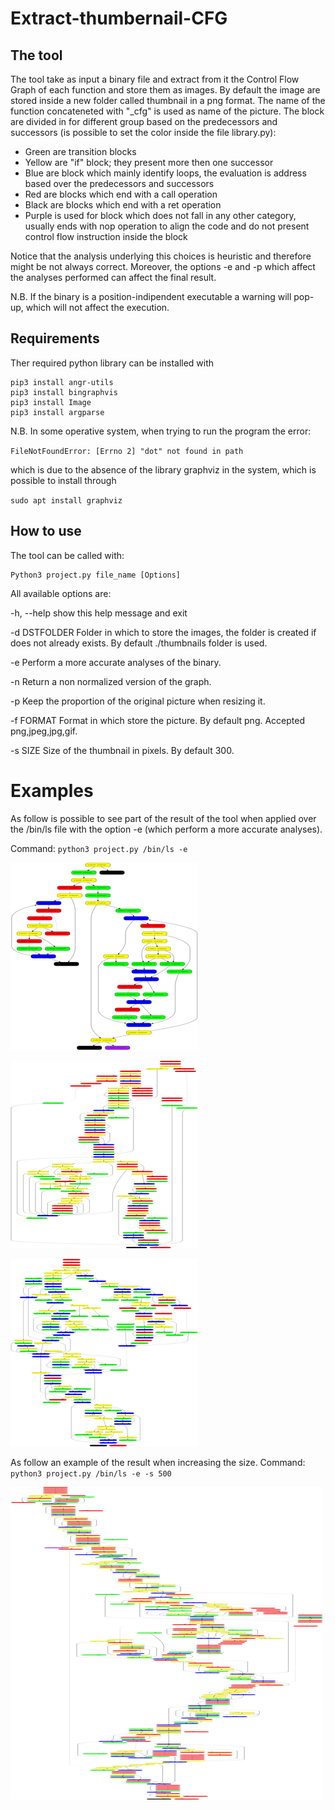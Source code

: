# Extract-thumbernail-CFG

## The tool
The tool take as input a binary file and extract from it the Control Flow Graph of each function and store them as images.
By default the image are stored inside a new folder called thumbnail in a png format.
The name of the function concateneted with "\_cfg" is used as name of the picture.
The block are divided in for different group based on the predecessors and successors (is possible to set the color inside the file library.py):
- Green are transition blocks
- Yellow are "if" block; they present more then one successor
- Blue are block which mainly identify loops, the evaluation is address based over the predecessors and successors
- Red are blocks which end with a call operation
- Black are blocks which end with a ret operation
- Purple is used for block which does not fall in any other category, usually ends with nop operation to align the code and do not present control flow instruction inside the block

Notice that the analysis underlying this choices is heuristic and therefore might be not always correct. Moreover, the options -e and -p which affect the analyses performed can affect the final result.

N.B. If the binary is a position-indipendent executable a warning will pop-up, which will not affect the execution.

## Requirements
Ther required python library can be installed with
```
pip3 install angr-utils
pip3 install bingraphvis
pip3 install Image
pip3 install argparse
```

N.B. In some operative system, when trying to run the program the error:

`FileNotFoundError: [Errno 2] "dot" not found in path`

which is due to the absence of the library graphviz in the system, which is possible to install through

`sudo apt install graphviz`
## How to use

The tool can be called with:
```
Python3 project.py file_name [Options]
```
All available options are:

  -h, --help      show this help message and exit

  -d DSTFOLDER    Folder in which to store the images, the folder is created if does not already exists. By default ./thumbnails folder is used.

  -e              Perform a more accurate analyses of the binary.

  -n              Return a non normalized version of the graph.

  -p              Keep the proportion of the original picture when resizing it.

  -f FORMAT       Format in which store the picture. By default png. Accepted png,jpeg,jpg,gif.

  -s SIZE         Size of the thumbnail in pixels. By default 300.


# Examples

As follow is possible to see part of the result of the tool when applied over the /bin/ls file with the option -e (which perform a more accurate analyses).

Command: `python3 project.py /bin/ls -e`

![example_1](./img/sub_40a1a0_cfg.png "Example_1")

![example_2](./img/sub_40b8c0_cfg.png "Example_2")

![example_3](./img/sub_40ffa0_cfg.png "Example_3")


As follow an example of the result when increasing the size.
Command: `python3 project.py /bin/ls -e -s 500`

![example_4](./img/sub_404df0_cfg.png "Example_4")

